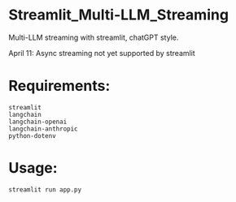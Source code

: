 # Streamlit_Multi-LLM_Streaming
Multi-LLM streaming with streamlit, chatGPT style.

April 11: Async streaming not yet supported by streamlit

# Requirements:
    streamlit
    langchain
    langchain-openai
    langchain-anthropic
    python-dotenv

# Usage:
```python
streamlit run app.py
```